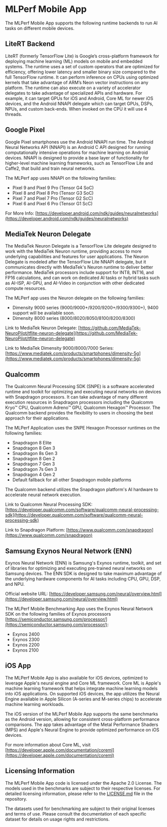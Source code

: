 # MLPerf Mobile App

The MLPerf Mobile App supports the following runtime backends to run AI tasks on different mobile devices.

## LiteRT Backend

LiteRT (formerly TensorFlow Lite) is Google’s cross-platform framework for deploying machine learning (ML) models on mobile and embedded systems. The runtime uses a set of custom operators that are optimized for efficiency, offering lower latency and smaller binary size compared to the full TensorFlow runtime. It can perform inference on CPUs using optimized kernels that take advantage of ARM’s Neon vector instructions on any platform. The runtime can also execute on a variety of accelerator delegates to take advantage of specialized APIs and hardware. For example, it can target GPUs for iOS and Android, Core ML for newer iOS devices, and the Android NNAPI delegate which can target GPUs, DSPs, NPUs, and custom back-ends.
When invoked on the CPU it will use 4 threads.

## Google Pixel

Google Pixel smartphones use the Android NNAPI run time. The Android Neural Networks API (NNAPI) is an Android C API designed for running computationally intensive operations for machine learning on Android devices. NNAPI is designed to provide a base layer of functionality for higher-level machine learning frameworks, such as TensorFlow Lite and Caffe2, that build and train neural networks.

The MLPerf app uses NNAPI on the following families:

* Pixel 9 and Pixel 9 Pro (Tensor G4 SoC)
* Pixel 8 and Pixel 8 Pro (Tensor G3 SoC)
* Pixel 7 and Pixel 7 Pro (Tensor G2 ScC)
* Pixel 6 and Pixel 6 Pro (Tensor G1 ScC)

<!-- markdown-link-check-disable-next-line -->
For More Info: [https://developer.android.com/ndk/guides/neuralnetworks](https://developer.android.com/ndk/guides/neuralnetworks)

## MediaTek Neuron Delegate

The MediaTek Neuron Delegate is a TensorFlow Lite delegate designed to work with the MediaTek Neuron runtime, providing access to more underlying capabilities and features for user applications. The Neuron Delegate is modeled after the TensorFlow Lite NNAPI delegate, but it communicates directly with MediaTek's Neuron runtime to deliver better performance. MediaTek processors include support for INT8, INT16, and FP16 calculations, and can work on dedicated AI tasks or hybrid tasks such as AI-ISP, AI-GPU, and AI-Video in conjunction with other dedicated compute resources.

The MLPerf app uses the Neuron delegate on the following families:

* Dimensity 9000 series (9000/9000+/9200/9200+/9300/9300+), 9400 support will be available soon.
* Dimensity 8000 series (8000/8020/8050/8100/8200/8300)

Link to MediaTek Neuron Delegate: [https://github.com/MediaTek-NeuroPilot/tflite-neuron-delegate](https://github.com/MediaTek-NeuroPilot/tflite-neuron-delegate)

Link to MediaTek Dimensity 9000/8000/7000 Series: [https://www.mediatek.com/products/smartphones/dimensity-5g](https://www.mediatek.com/products/smartphones/dimensity-5g)

## Qualcomm

The Qualcomm Neural Processing SDK (SNPE) is a software accelerated runtime and toolkit for optimizing and executing neural networks on devices with Snapdragon processors. It can take advantage of many different execution resources in Snapdragon processors including the Qualcomm Kryo™ CPU, Qualcomm Adreno™ GPU, Qualcomm Hexagon™ Processor. The Qualcomm backend provides the flexibility to users in choosing the best approach for their applications.

The MLPerf Application uses the SNPE Hexagon Processor runtimes on the following families:

* Snapdragon 8 Elite
* Snapdragon 8 Gen 3
* Snapdragon 8s Gen 3
* Snapdragon 8 Gen 2
* Snapdragon 7 Gen 3
* Snapdragon 7s Gen 3
* Snapdragon 4 Gen 2
* Default fallback for all other Snapdragon mobile platforms

The Qualcomm backend utilizes the Snapdragon platform's AI hardware to accelerate neural network execution.

<!-- markdown-link-check-disable-next-line -->
Link to Qualcomm Neural Processing SDK: [https://developer.qualcomm.com/software/qualcomm-neural-processing-sdk](https://developer.qualcomm.com/software/qualcomm-neural-processing-sdk)

Link to Snapdragon Platform: [https://www.qualcomm.com/snapdragon](https://www.qualcomm.com/snapdragon)

## Samsung Exynos Neural Network (ENN)

Exynos Neural Network (ENN) is Samsung's Exynos runtime, toolkit, and set of libraries for optimizing and executing pre-trained neural networks on Samsung devices. The ENN SDK is designed to take maximum advantage of the underlying hardware components for AI tasks including CPU, GPU, DSP, and NPU.

Official website URL: [https://developer.samsung.com/neural/overview.html](https://developer.samsung.com/neural/overview.html)

The MLPerf Mobile Benchmarking App uses the Exynos Neural Network SDK on the following families of Exynos processors [https://semiconductor.samsung.com/processor/](https://semiconductor.samsung.com/processor/):

* Exynos 2400
* Exynos 2300
* Exynos 2200
* Exynos 2100

## iOS App

The MLPerf Mobile App is also available for iOS devices, optimized to leverage Apple's neural engine and Core ML framework. Core ML is Apple's machine learning framework that helps integrate machine learning models into iOS applications. On supported iOS devices, the app utilizes the Neural Engine available in Apple Silicon (A-series and M-series chips) to accelerate machine learning workloads.

The iOS version of the MLPerf Mobile App supports the same benchmarks as the Android version, allowing for consistent cross-platform performance comparisons. The app takes advantage of the Metal Performance Shaders (MPS) and Apple's Neural Engine to provide optimized performance on iOS devices.

For more information about Core ML, visit [https://developer.apple.com/documentation/coreml](https://developer.apple.com/documentation/coreml)

## Licensing Information

The MLPerf Mobile App code is licensed under the Apache 2.0 License. The models used in the benchmarks are subject to their respective licenses. For detailed licensing information, please refer to the [LICENSE.md](https://github.com/mlcommons/mobile_app_open/blob/master/LICENSE.md) file in the repository.

The datasets used for benchmarking are subject to their original licenses and terms of use. Please consult the documentation of each specific dataset for details on usage rights and restrictions.
